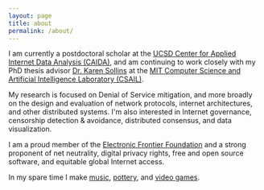 ```yaml
---
layout: page
title: about
permalink: /about/
---
```


I am currently a postdoctoral scholar at the [UCSD Center for Applied Internet Data Analysis (CAIDA)](https://www.caida.org), and am continuing to work closely with my PhD thesis advisor [Dr. Karen Sollins](http://groups.csail.mit.edu/ana/People/Sollins.html) at the [MIT Computer Science and Artificial Intelligence Laboratory (CSAIL)](http://csail.mit.edu).

My research is focused on Denial of Service mitigation, and more broadly on the design and evaluation of network protocols, internet architectures, and other distributed systems.  I'm also interested in Internet governance, censorship detection & avoidance, distributed consensus, and data visualization.

I am a proud member of the [Electronic Frontier Foundation](https://www.eff.org) and a strong proponent of net neutrality, digital privacy rights, free and open source software, and equitable global Internet access.

In my spare time I make [music](music.md), [pottery](pottery.md), and [video games](https://samdelaughter.itch.io).
